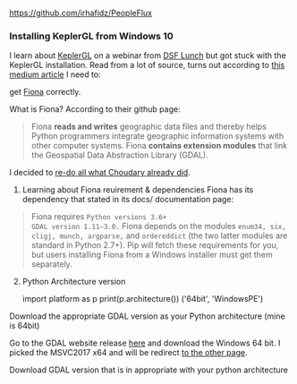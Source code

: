 https://github.com/irhafidz/PeopleFlux


### Installing KeplerGL from Windows 10

I learn about [KeplerGL](https://kepler.gl/) on a webinar from [DSF Lunch](https://www.datasciencefestival.com/event/dsf-lunch-learn-visualising-location-data-with-keplergl/) but got stuck with the KeplerGL installation. Read from a lot of source, turns out according to [this medium article](https://medium.com/@rschoudhary1999/installing-fiona-on-windows-10-for-keplergl-6af2628b6fc5) I need to:

get [Fiona](https://pypi.org/project/Fiona/) correctly.

What is Fiona? According to their github page:

> Fiona **reads and writes** geographic data files and thereby helps Python programmers integrate geographic information systems with other computer systems. Fiona **contains extension modules** that link the Geospatial Data Abstraction Library (GDAL).

I decided to [re-do all what Choudary already did](https://medium.com/@rschoudhary1999/installing-fiona-on-windows-10-for-keplergl-6af2628b6fc5).

 1. Learning about Fiona reuirement & dependencies
Fiona has its dependency that stated in its docs/ documentation page:

> Fiona requires `Python versions 3.6+`  
> `GDAL version 1.11–3.0.` 
> Fiona depends on the modules `enum34, six, cligj, munch, argparse,` and `ordereddict` (the two latter modules are standard in Python
> 2.7+). Pip will fetch these requirements for you, but users installing Fiona from a Windows installer must get them separately.

2. Python Architecture version


    import platform as p
        print(p.architecture())
        ('64bit', 'WindowsPE')

Download the appropriate GDAL version as your Python architecture (mine is 64bit)

Go to the GDAL website release [here](http://www.gisinternals.com/release.php) and download the Windows 64 bit. I picked the MSVC2017 x64 and will be redirect [to the other page](http://www.gisinternals.com/query.html?content=filelist&file=release-1911-x64-gdal-2-4-4-mapserver-7-4-3.zip).
 
Download GDAL version that is in appropriate with your python architecture










<!--stackedit_data:
eyJoaXN0b3J5IjpbLTE0OTkyODkzMzQsMzI1NTk3MTgyLDU3ND
I1NDA5NywtMjI1Nzk3MjI4LC0xNTQ2MjEzNTQxLC03NTc4NzAx
LDk5ODEzMjYxNSwxMDQ5NDU2NjA4LDEwMTc1MDYxMCwtMTYwMz
U0OTg2NiwxMDIzNzM5MjM2LC0xOTA0ODQ0NTM0XX0=
-->